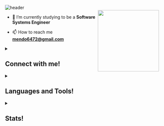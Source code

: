 ![header](https://capsule-render.vercel.app/api?type=waving&color=0:ff1493,100:a82da8&height=200&text=Hey+%F0%9F%91%8B%2C+%20I'm%20Mendo6472&fontAlignY=25&descAlignY=50&fontSize=50&fontColor=FFFFFF&desc=A%20begginer%20backend%20developer%20from%20Colombia)
<br>
<img align="right" width="200" src="https://media.discordapp.net/attachments/741974571569119233/1127295580352295064/image.png">
- 🌱 I’m currently studying to be a **Software Systems Engineer**

- 📫 How to reach me **mendo6472@gmail.com**


<details><summary><h2>Connect with me!</h2></summary>
  <div align="center">
    <h3 align="center">Socials:</h3>
    <p align="center">
      <a href="https://linkedin.com/in/julian-andres-mendoza-castro-a4ba7a247/?locale=en_us" target="blank"><img align="center" src="https://raw.githubusercontent.com/rahuldkjain/github-profile-readme-generator/master/src/images/icons/Social/linked-in-alt.svg" alt="julian-andres-mendoza-castro-a4ba7a247/?locale=en_us" height="30" width="40" /></a>
    </p>
    <h3 align="center">Discord:</h3>
    <img src="https://lanyard.cnrad.dev/api/391344552817983498?theme=dark&bg=0d1117"/> 
  </div>
</details>

<details><summary><h2>Languages and Tools!</h2></summary>
  <div align="center">
	<img width="50" src="https://user-images.githubusercontent.com/25181517/117201156-9a724800-adec-11eb-9a9d-3cd0f67da4bc.png" alt="Java" title="Java"/>
	<img width="50" src="https://user-images.githubusercontent.com/25181517/183568594-85e280a7-0d7e-4d1a-9028-c8c2209e073c.png" alt="Node.js" title="Node.js"/>
	<img width="50" src="https://user-images.githubusercontent.com/25181517/117447155-6a868a00-af3d-11eb-9cfe-245df15c9f3f.png" alt="JavaScript" title="JavaScript"/>
  	<img width="50" src="https://github.com/Mendo6472/Mendo6472/assets/78510889/8d16f64a-d3b7-4c60-acdd-1df16ae3edde" alt="Visual Basic" title="Visual Basic"/>
	<img width="50" src="https://user-images.githubusercontent.com/25181517/192106073-90fffafe-3562-4ff9-a37e-c77a2da0ff58.png" alt="C++" title="C++"/>
	<img width="50" src="https://user-images.githubusercontent.com/25181517/183896128-ec99105a-ec1a-4d85-b08b-1aa1620b2046.png" alt="MySQL" title="MySQL"/>
	<img width="50" src="https://user-images.githubusercontent.com/25181517/192108890-200809d1-439c-4e23-90d3-b090cf9a4eea.png" alt="InteliJ" title="InteliJ"/>
	<img width="50" src="https://user-images.githubusercontent.com/25181517/192108891-d86b6220-e232-423a-bf5f-90903e6887c3.png" alt="Visual Studio Code" title="Visual Studio Code"/>
	<img width="50" src="https://user-images.githubusercontent.com/25181517/121401671-49102800-c959-11eb-9f6f-74d49a5e1774.png" alt="npm" title="npm"/>
	<img width="50" src="https://user-images.githubusercontent.com/25181517/192108374-8da61ba1-99ec-41d7-80b8-fb2f7c0a4948.png" alt="GitHub" title="GitHub"/>
</div>
</details>

<details><summary><h2>Stats!</h2></summary>
  <br>
  <div align="center">
    <img width="48%" height="195px" src="https://github-readme-stats.vercel.app/api/top-langs?username=mendo6472&show_icons=true&theme=dracula&title_color=c406f9&text_color=c406f9&hide_border=true&locale=en&layout=compact" alt="mendo6472" />
    <img width="50%" height="195px" src="https://github-readme-stats.vercel.app/api?username=mendo6472&show_icons=false&theme=dracula&title_color=c406f9&text_color=c406f9&hide_border=true&locale=en" alt="mendo6472" />
  </div>
</details>


